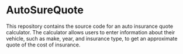 # AutoSureQuote
This repository contains the source code for an auto insurance quote calculator. The calculator allows users to enter information about their vehicle, such as make, year, and insurance type, to get an approximate quote of the cost of insurance.
